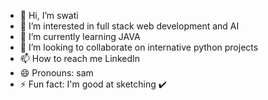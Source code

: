- 👋 Hi, I’m swati
- 👀 I’m interested in full stack web development and AI
- 🌱 I’m currently learning JAVA 
- 💞️ I’m looking to collaborate on internative python projects
- 📫 How to reach me LinkedIn
- 😄 Pronouns: sam
- ⚡ Fun fact: I'm good at sketching ✔️

<!---
30swati/30swati is a ✨ special ✨ repository because its `README.md` (this file) appears on your GitHub profile.
You can click the Preview link to take a look at your changes.
--->
